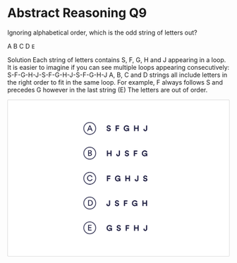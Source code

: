 # Abstract Reasoning Q9

Ignoring alphabetical order, which is the odd string of letters out?

 A
 B
 C
 D
 `E`

Solution
Each string of letters contains S, F, G, H and J appearing in a loop. It is easier to imagine if you can see multiple loops appearing consecutively: S-F-G-H-J-S-F-G-H-J-S-F-G-H-J A, B, C and D strings all include letters in the right order to fit in the same loop. For example, F always follows S and precedes G however in the last string (E) The letters are out of order.

![ab_9](../images/ab_9.jpg)
